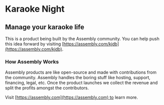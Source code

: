 # Karaoke Night

## Manage your karaoke life

This is a product being built by the Assembly community. You can help push this idea forward by visiting [https://assembly.com/kjdb](https://assembly.com/kjdb).

### How Assembly Works

Assembly products are like open-source and made with contributions from the community. Assembly handles the boring stuff like hosting, support, financing, legal, etc. Once the product launches we collect the revenue and split the profits amongst the contributors.

Visit [https://assembly.com](https://assembly.com) to learn more.
